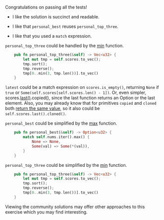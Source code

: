 Congratulations on passing all the tests!

- I like the solution is succinct and readable.

- I like that `personal_best` reuses `personal_top_three`.

- I like that you used a `match` expression.

`personal_top_three` could be handled by the [min](https://doc.rust-lang.org/std/iter/trait.Iterator.html#method.min) function.

```rust
    pub fn personal_top_three(&self) -> Vec<u32> {
        let mut tmp = self.scores.to_vec();
        tmp.sort();
        tmp.reverse();
        tmp[0..min(3, tmp.len())].to_vec()
    }
```

`latest` could be a match expression on `scores.is_empty()`, returning `None`
if `true` or `Some(self.scores[self.scores.len() - 1])`. Or, even simpler,
scores.[last()](https://doc.rust-lang.org/std/primitive.slice.html#method.last).copied(),
since the last function returns an Option or the last element. Also, you may
already know that for primitives `copied` and `cloned` both [return the same
value](https://doc.rust-lang.org/std/marker/trait.Copy.html#whats-the-difference-between-copy-and-clone),
so it also could be `self.scores.last().cloned()`.

`personal_best` could be simplified by the
[max](https://doc.rust-lang.org/std/iter/trait.Iterator.html#method.max)
function.

```rust
    pub fn personal_best(&self) -> Option<u32> {
        match self.nums.iter().max() {
            None => None,
            Some(val) => Some(*(val)),
        }
    }
```

`personal_top_three` could be simplified by the
[min](https://doc.rust-lang.org/std/iter/trait.Iterator.html#method.min)
function.

```rust
    pub fn personal_top_three(&self) -> Vec<u32> {
        let mut tmp = self.scores.to_vec();
        tmp.sort();
        tmp.reverse();
        tmp[0..min(3, tmp.len())].to_vec()
    }
```

Viewing the community solutions may offer other approaches to this exercise
which you may find interesting.
